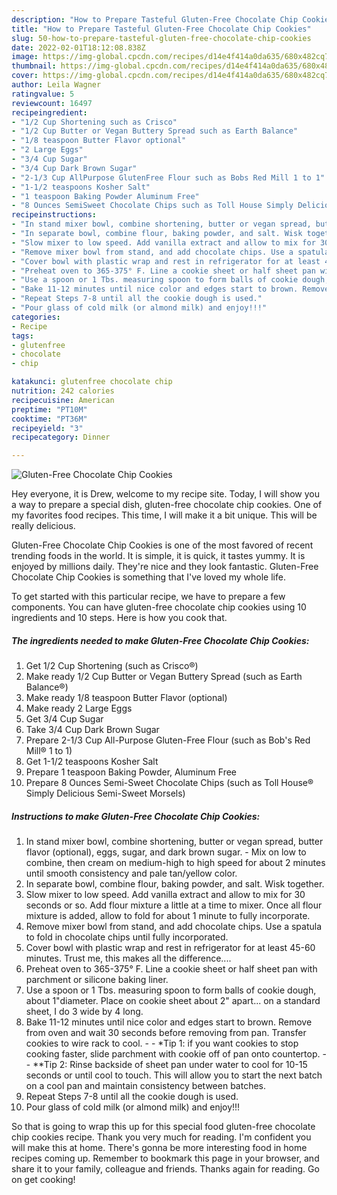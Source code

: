 ```yaml
---
description: "How to Prepare Tasteful Gluten-Free Chocolate Chip Cookies"
title: "How to Prepare Tasteful Gluten-Free Chocolate Chip Cookies"
slug: 50-how-to-prepare-tasteful-gluten-free-chocolate-chip-cookies
date: 2022-02-01T18:12:08.838Z
image: https://img-global.cpcdn.com/recipes/d14e4f414a0da635/680x482cq70/gluten-free-chocolate-chip-cookies-recipe-main-photo.jpg
thumbnail: https://img-global.cpcdn.com/recipes/d14e4f414a0da635/680x482cq70/gluten-free-chocolate-chip-cookies-recipe-main-photo.jpg
cover: https://img-global.cpcdn.com/recipes/d14e4f414a0da635/680x482cq70/gluten-free-chocolate-chip-cookies-recipe-main-photo.jpg
author: Leila Wagner
ratingvalue: 5
reviewcount: 16497
recipeingredient:
- "1/2 Cup Shortening such as Crisco"
- "1/2 Cup Butter or Vegan Buttery Spread such as Earth Balance"
- "1/8 teaspoon Butter Flavor optional"
- "2 Large Eggs"
- "3/4 Cup Sugar"
- "3/4 Cup Dark Brown Sugar"
- "2-1/3 Cup AllPurpose GlutenFree Flour such as Bobs Red Mill 1 to 1"
- "1-1/2 teaspoons Kosher Salt"
- "1 teaspoon Baking Powder Aluminum Free"
- "8 Ounces SemiSweet Chocolate Chips such as Toll House Simply Delicious SemiSweet Morsels"
recipeinstructions:
- "In stand mixer bowl, combine shortening, butter or vegan spread, butter flavor (optional), eggs, sugar, and dark brown sugar.  Mix on low to combine, then cream on medium-high to high speed for about 2 minutes until smooth consistency and pale tan/yellow color."
- "In separate bowl, combine flour, baking powder, and salt. Wisk together."
- "Slow mixer to low speed. Add vanilla extract and allow to mix for 30 seconds or so. Add flour mixture a little at a time to mixer. Once all flour mixture is added, allow to fold for about 1 minute to fully incorporate."
- "Remove mixer bowl from stand, and add chocolate chips. Use a spatula to fold in chocolate chips until fully incorporated."
- "Cover bowl with plastic wrap and rest in refrigerator for at least 45-60 minutes. Trust me, this makes all the difference...."
- "Preheat oven to 365-375° F. Line a cookie sheet or half sheet pan with parchment or silicone baking liner."
- "Use a spoon or 1 Tbs. measuring spoon to form balls of cookie dough, about 1&#34;diameter. Place on cookie sheet about 2&#34; apart... on a standard sheet, I do 3 wide by 4 long."
- "Bake 11-12 minutes until nice color and edges start to brown. Remove from oven and wait 30 seconds before removing from pan. Transfer cookies to wire rack to cool.  *Tip 1: if you want cookies to stop cooking faster, slide parchment with cookie off of pan onto countertop.   **Tip 2: Rinse backside of sheet pan under water to cool for 10-15 seconds or until cool to touch. This will allow you to start the next batch on a cool pan and maintain consistency between batches."
- "Repeat Steps 7-8 until all the cookie dough is used."
- "Pour glass of cold milk (or almond milk) and enjoy!!!"
categories:
- Recipe
tags:
- glutenfree
- chocolate
- chip

katakunci: glutenfree chocolate chip 
nutrition: 242 calories
recipecuisine: American
preptime: "PT10M"
cooktime: "PT36M"
recipeyield: "3"
recipecategory: Dinner

---
```



![Gluten-Free Chocolate Chip Cookies](https://img-global.cpcdn.com/recipes/d14e4f414a0da635/680x482cq70/gluten-free-chocolate-chip-cookies-recipe-main-photo.jpg)

Hey everyone, it is Drew, welcome to my recipe site. Today, I will show you a way to prepare a special dish, gluten-free chocolate chip cookies. One of my favorites food recipes. This time, I will make it a bit unique. This will be really delicious.

Gluten-Free Chocolate Chip Cookies is one of the most favored of recent trending foods in the world. It is simple, it is quick, it tastes yummy. It is enjoyed by millions daily. They're nice and they look fantastic. Gluten-Free Chocolate Chip Cookies is something that I've loved my whole life.




To get started with this particular recipe, we have to prepare a few components. You can have gluten-free chocolate chip cookies using 10 ingredients and 10 steps. Here is how you cook that.

<!--inarticleads1-->

##### The ingredients needed to make Gluten-Free Chocolate Chip Cookies:

1. Get 1/2 Cup Shortening (such as Crisco®)
1. Make ready 1/2 Cup Butter or Vegan Buttery Spread (such as Earth Balance®)
1. Make ready 1/8 teaspoon Butter Flavor (optional)
1. Make ready 2 Large Eggs
1. Get 3/4 Cup Sugar
1. Take 3/4 Cup Dark Brown Sugar
1. Prepare 2-1/3 Cup All-Purpose Gluten-Free Flour (such as Bob&#39;s Red Mill® 1 to 1)
1. Get 1-1/2 teaspoons Kosher Salt
1. Prepare 1 teaspoon Baking Powder, Aluminum Free
1. Prepare 8 Ounces Semi-Sweet Chocolate Chips (such as Toll House® Simply Delicious Semi-Sweet Morsels)




<!--inarticleads2-->

##### Instructions to make Gluten-Free Chocolate Chip Cookies:

1. In stand mixer bowl, combine shortening, butter or vegan spread, butter flavor (optional), eggs, sugar, and dark brown sugar.  - Mix on low to combine, then cream on medium-high to high speed for about 2 minutes until smooth consistency and pale tan/yellow color.
1. In separate bowl, combine flour, baking powder, and salt. Wisk together.
1. Slow mixer to low speed. Add vanilla extract and allow to mix for 30 seconds or so. Add flour mixture a little at a time to mixer. Once all flour mixture is added, allow to fold for about 1 minute to fully incorporate.
1. Remove mixer bowl from stand, and add chocolate chips. Use a spatula to fold in chocolate chips until fully incorporated.
1. Cover bowl with plastic wrap and rest in refrigerator for at least 45-60 minutes. Trust me, this makes all the difference....
1. Preheat oven to 365-375° F. Line a cookie sheet or half sheet pan with parchment or silicone baking liner.
1. Use a spoon or 1 Tbs. measuring spoon to form balls of cookie dough, about 1&#34;diameter. Place on cookie sheet about 2&#34; apart... on a standard sheet, I do 3 wide by 4 long.
1. Bake 11-12 minutes until nice color and edges start to brown. Remove from oven and wait 30 seconds before removing from pan. Transfer cookies to wire rack to cool. -  - *Tip 1: if you want cookies to stop cooking faster, slide parchment with cookie off of pan onto countertop.  -  - **Tip 2: Rinse backside of sheet pan under water to cool for 10-15 seconds or until cool to touch. This will allow you to start the next batch on a cool pan and maintain consistency between batches.
1. Repeat Steps 7-8 until all the cookie dough is used.
1. Pour glass of cold milk (or almond milk) and enjoy!!!




So that is going to wrap this up for this special food gluten-free chocolate chip cookies recipe. Thank you very much for reading. I'm confident you will make this at home. There's gonna be more interesting food in home recipes coming up. Remember to bookmark this page in your browser, and share it to your family, colleague and friends. Thanks again for reading. Go on get cooking!
